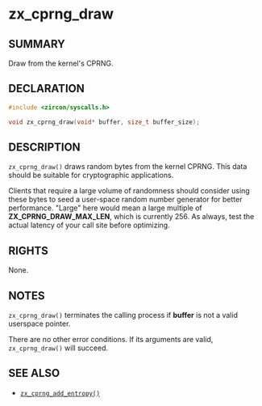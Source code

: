 # zx_cprng_draw

## SUMMARY

<!-- Contents of this heading updated by update-docs-from-fidl, do not edit. -->

Draw from the kernel's CPRNG.

## DECLARATION

<!-- Contents of this heading updated by update-docs-from-fidl, do not edit. -->

```c
#include <zircon/syscalls.h>

void zx_cprng_draw(void* buffer, size_t buffer_size);
```

## DESCRIPTION

`zx_cprng_draw()` draws random bytes from the kernel CPRNG.  This data should
be suitable for cryptographic applications.

Clients that require a large volume of randomness should consider using these
bytes to seed a user-space random number generator for better performance.
"Large" here would mean a large multiple of **ZX_CPRNG_DRAW_MAX_LEN**, which is
currently 256. As always, test the actual latency of your call site before
optimizing.

## RIGHTS

<!-- Contents of this heading updated by update-docs-from-fidl, do not edit. -->

None.

## NOTES

`zx_cprng_draw()` terminates the calling process if **buffer** is not a valid
userspace pointer.

There are no other error conditions.  If its arguments are valid,
`zx_cprng_draw()` will succeed.

## SEE ALSO

 - [`zx_cprng_add_entropy()`]

<!-- References updated by update-docs-from-fidl, do not edit. -->

[`zx_cprng_add_entropy()`]: cprng_add_entropy.md
